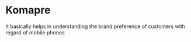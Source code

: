 # Komapre
It basically helps in understanding the brand preference of customers with regard of  mobile phones
